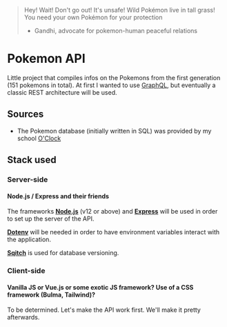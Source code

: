 > Hey! Wait! Don't go out! It's unsafe! Wild Pokémon live in tall grass! You need your own Pokémon for your protection
> - Gandhi, advocate for pokemon-human peaceful relations


# Pokemon API

Little project that compiles infos on the Pokemons from the first generation (151 pokemons in total).
At first I wanted to use [GraphQL](https://graphql.org/code/), but eventually a classic REST architecture will be used.

## Sources

- The Pokemon database (initially written in SQL) was provided by my school [O'Clock](https://oclock.io/)


## Stack used

### Server-side

#### Node.js / Express and their friends

The frameworks [__Node.js__](https://nodejs.org/en/download) (v12 or above) and [__Express__](https://www.npmjs.com/package/express) will be used in order to set up the server of the API.

[__Dotenv__](https://www.npmjs.com/package/dotenv) will be needed in order to have environment variables interact with the application.

[__Sqitch__](https://sqitch.org/) is used for database versioning. 

### Client-side

#### Vanilla JS or Vue.js or some exotic JS framework? Use of a CSS framework (Bulma, Tailwind)?

To be determined. Let's make the API work first. We'll make it pretty afterwards.
